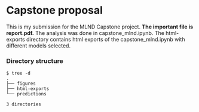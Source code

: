 # Capstone proposal

This is my submission for the MLND Capstone project. **The important file is report.pdf.**
The analysis was done in capstone_mlnd.ipynb.
The html-exports directory contains html exports of the capstone_mlnd.ipynb with different models selected.

### Directory structure
```
$ tree -d
.
├── figures
├── html-exports
└── predictions

3 directories
```

